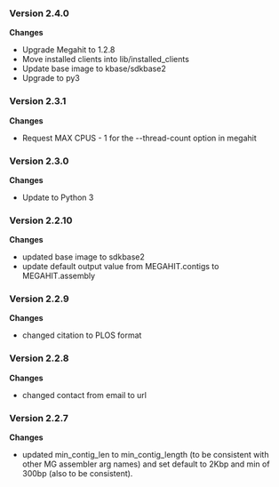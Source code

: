 ### Version 2.4.0
__Changes__
- Upgrade Megahit to 1.2.8
- Move installed clients into lib/installed_clients
- Update base image to kbase/sdkbase2
- Upgrade to py3

### Version 2.3.1
__Changes__
- Request MAX CPUS - 1 for the --thread-count option in megahit

### Version 2.3.0
__Changes__
- Update to Python 3

### Version 2.2.10
__Changes__
- updated base image to sdkbase2
- update default output value from MEGAHIT.contigs to MEGAHIT.assembly

### Version 2.2.9
__Changes__
- changed citation to PLOS format

### Version 2.2.8
__Changes__
- changed contact from email to url

### Version 2.2.7
__Changes__
- updated min_contig_len to min_contig_length (to be consistent with other MG assembler arg names) and set default to 2Kbp and min of 300bp (also to be consistent).

